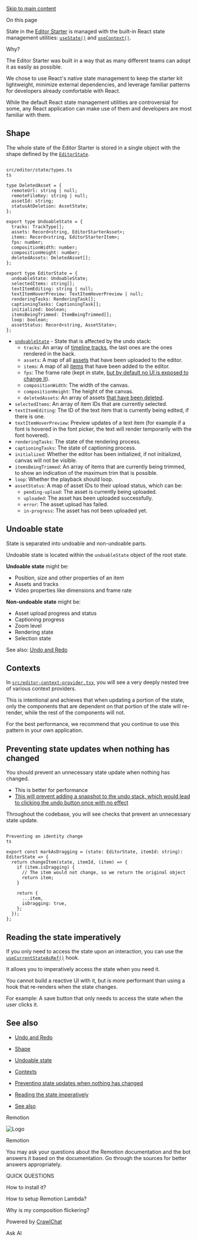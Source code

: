 [Skip to main content](https://www.remotion.dev/docs/editor-starter/state-management#__docusaurus_skipToContent_fallback)

On this page

State in the [Editor Starter](https://www.remotion.dev/docs/editor-starter) is managed with the built-in React state management utilities: [`useState()`](https://react.dev/reference/react/useState) and [`useContext()`](https://react.dev/reference/react/useContext).

Why?

The Editor Starter was built in a way that as many different teams can adopt it as easily as possible.

We chose to use React's native state management to keep the starter kit lightweight, minimize external dependencies, and leverage familiar patterns for developers already comfortable with React.

While the default React state management utilities are controversial for some, any React application can make use of them and developers are most familiar with them.

## Shape [​](https://www.remotion.dev/docs/editor-starter/state-management\#shape "Direct link to Shape")

The whole state of the Editor Starter is stored in a single object with the shape defined by the [`EditorState`](https://github.com/search?q=repo%3Aremotion-dev%2Feditor-starter%20type%20EditorState&type=code).

```

src/editor/state/types.ts
ts

type DeletedAsset = {
  remoteUrl: string | null;
  remoteFileKey: string | null;
  assetId: string;
  statusAtDeletion: AssetState;
};

export type UndoableState = {
  tracks: TrackType[];
  assets: Record<string, EditorStarterAsset>;
  items: Record<string, EditorStarterItem>;
  fps: number;
  compositionWidth: number;
  compositionHeight: number;
  deletedAssets: DeletedAsset[];
};

export type EditorState = {
  undoableState: UndoableState;
  selectedItems: string[];
  textItemEditing: string | null;
  textItemHoverPreview: TextItemHoverPreview | null;
  renderingTasks: RenderingTask[];
  captioningTasks: CaptioningTask[];
  initialized: boolean;
  itemsBeingTrimmed: ItemBeingTrimmed[];
  loop: boolean;
  assetStatus: Record<string, AssetState>;
};
```

- [`undoableState`](https://www.remotion.dev/docs/editor-starter/state-management#undoable-state) \- State that is affected by the undo stack:
  - `tracks`: An array of [timeline tracks](https://www.remotion.dev/docs/editor-starter/tracks-items-assets), the last ones are the ones rendered in the back.
  - `assets`: A map of all [assets](https://www.remotion.dev/docs/editor-starter/tracks-items-assets) that have been uploaded to the editor.
  - `items`: A map of all [items](https://www.remotion.dev/docs/editor-starter/tracks-items-assets) that have been added to the editor.
  - `fps`: The frame rate (kept in state, [but by default no UI is exposed to change it](https://www.remotion.dev/docs/editor-starter/features-not-included#multiple-frame-rates)).
  - `compositionWidth`: The width of the canvas.
  - `compositionHeight`: The height of the canvas.
  - `deletedAssets`: An array of assets [that have been deleted](https://www.remotion.dev/docs/editor-starter/asset-cleanup).
- `selectedItems`: An array of item IDs that are currently selected.
- `textItemEditing`: The ID of the text item that is currently being edited, if there is one.
- `textItemHoverPreview`: Preview updates of a text item (for example if a font is hovered in the font picker, the text will render temporarily with the font hovered).
- `renderingTasks`: The state of the rendering process.
- `captioningTasks`: The state of captioning process.
- `initialized`: Whether the editor has been initialized, if not initialized, canvas will not be visible.
- `itemsBeingTrimmed`: An array of items that are currently being trimmed, to show an indication of the maximum trim that is possible.
- `loop`: Whether the playback should loop.
- `assetStatus`: A map of asset IDs to their upload status, which can be:
  - `pending-upload`: The asset is currently being uploaded.
  - `uploaded`: The asset has been uploaded successfully.
  - `error`: The asset upload has failed.
  - `in-progress`: The asset has not been uploaded yet.

## Undoable state [​](https://www.remotion.dev/docs/editor-starter/state-management\#undoable-state "Direct link to Undoable state")

State is separated into undoable and non-undoable parts.

Undoable state is located within the `undoableState` object of the root state.

**Undoable state** might be:

- Position, size and other properties of an item
- Assets and tracks
- Video properties like dimensions and frame rate

**Non-undoable state** might be:

- Asset upload progress and status
- Captioning progress
- Zoom level
- Rendering state
- Selection state

See also: [Undo and Redo](https://www.remotion.dev/docs/editor-starter/undo-redo)

## Contexts [​](https://www.remotion.dev/docs/editor-starter/state-management\#contexts "Direct link to Contexts")

In [`src/editor-context-provider.tsx`](https://github.com/remotion-dev/editor-starter/blob/main/src/editor/context-provider.tsx), you will see a very deeply nested tree of various context providers.

This is intentional and achieves that when updating a portion of the state, only the components that are dependent on that portion of the state will re-render, while the rest of the components will not.

For the best performance, we recommend that you continue to use this pattern in your own application.

## Preventing state updates when nothing has changed [​](https://www.remotion.dev/docs/editor-starter/state-management\#preventing-state-updates-when-nothing-has-changed "Direct link to Preventing state updates when nothing has changed")

You should prevent an unnecessary state update when nothing has changed.

- This is better for performance
- [This will prevent adding a snapshot to the undo stack, which would lead to clicking the undo button once with no effect](https://www.remotion.dev/docs/editor-starter/undo-redo#preventing-unnecessary-additions-to-the-undo-stack)

Throughout the codebase, you will see checks that prevent an unnecessary state update.

```

Preventing an identity change
ts

export const markAsDragging = (state: EditorState, itemId: string): EditorState => {
  return changeItem(state, itemId, (item) => {
    if (item.isDragging) {
      // The item would not change, so we return the original object
      return item;
    }

    return {
      ...item,
      isDragging: true,
    };
  });
};
```

## Reading the state imperatively [​](https://www.remotion.dev/docs/editor-starter/state-management\#reading-the-state-imperatively "Direct link to Reading the state imperatively")

If you only need to access the state upon an interaction, you can use the [`useCurrentStateAsRef()`](https://github.com/search?q=repo%3Aremotion-dev%2Feditor-starter%20const%20useCurrentStateAsRef&type=code) hook.

It allows you to imperatively access the state when you need it.

You cannot build a reactive UI with it, but is more performant than using a hook that re-renders when the state changes.

For example: A save button that only needs to access the state when the user clicks it.

## See also [​](https://www.remotion.dev/docs/editor-starter/state-management\#see-also "Direct link to See also")

- [Undo and Redo](https://www.remotion.dev/docs/editor-starter/undo-redo)

- [Shape](https://www.remotion.dev/docs/editor-starter/state-management#shape)
- [Undoable state](https://www.remotion.dev/docs/editor-starter/state-management#undoable-state)
- [Contexts](https://www.remotion.dev/docs/editor-starter/state-management#contexts)
- [Preventing state updates when nothing has changed](https://www.remotion.dev/docs/editor-starter/state-management#preventing-state-updates-when-nothing-has-changed)
- [Reading the state imperatively](https://www.remotion.dev/docs/editor-starter/state-management#reading-the-state-imperatively)
- [See also](https://www.remotion.dev/docs/editor-starter/state-management#see-also)

Remotion

![Logo](https://raw.githubusercontent.com/remotion-dev/brand/refs/heads/main/logo.svg)

Remotion

You may ask your questions about the Remotion documentation and the bot answers it based on the documentation. Go through the sources for better answers appropriately.

QUICK QUESTIONS

How to install it?

How to setup Remotion Lambda?

Why is my composition flickering?

Powered by [CrawlChat](https://crawlchat.app/?ref=powered-by-remotion)

Ask AI